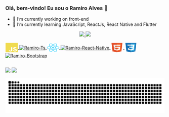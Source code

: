 ### Olá, bem-vindo! Eu sou o Ramiro Alves 👋

- 🔭 I’m currently working on front-end
- 🌱 I’m currently learning JavaScript, ReactJs, React Native and Flutter

<div align="center">
  <a href="https://github.com/RamiroAlves">
  <img height="180em" src="https://github-readme-stats.vercel.app/api?username=RamiroAlves&show_icons=true&theme=dracula&include_all_commits=true&count_private=true"/>
  <img height="180em" src="https://github-readme-stats.vercel.app/api/top-langs/?username=RamiroAlves&layout=compact&langs_count=7&theme=dracula"/>
</div>
  
<div style="display: inline_block"><br>
  <img align="center" alt="Ramiro-Js" height="30" width="40" src="https://raw.githubusercontent.com/devicons/devicon/master/icons/javascript/javascript-plain.svg">
  <img align="center" alt="Ramiro-Ts" height="30" width="40" src="https://cdn.jsdelivr.net/gh/devicons/devicon/icons/typescript/typescript-plain.svg" />
  <img align="center" alt="Ramiro-React" height="30" width="40" src="https://raw.githubusercontent.com/devicons/devicon/master/icons/react/react-original.svg">
  <img align="center" alt="Ramiro-React-Native" height="30" width="40" src="https://raw.githubusercontent.com/devicons/devicon/master/icons/react-natve/react-native-plain.svg">
  <img align="center" alt="Ramiro-HTML" height="30" width="40" src="https://raw.githubusercontent.com/devicons/devicon/master/icons/html5/html5-original.svg">
  <img align="center" alt="Ramiro-CSS" height="30" width="40" src="https://raw.githubusercontent.com/devicons/devicon/master/icons/css3/css3-original.svg">
  <img align="center" alt="Ramiro-Bootstrap" height="30" width="40" src="https://cdn.jsdelivr.net/gh/devicons/devicon/icons/bootstrap/bootstrap-plain.svg" />
</div>
</div>
  
  ##
  
  <div>
    <a href="https://www.linkedin.com/in/ramiro-alves" target="_blank"><img src="https://img.shields.io/badge/-LinkedIn-%230077B5?style=for-the-badge&logo=linkedin&logoColor=white" target="_blank"></a> 
    <a href="https://instagram.com/ramiroalves.dev" target="_blank"><img src="https://img.shields.io/badge/-Instagram-%23E4405F?style=for-the-badge&logo=instagram&logoColor=white" target="_blank"></a>
    
   ![Snake animation](https://github.com/RamiroAlves/RamiroAlves/blob/output/github-contribution-grid-snake.svg)
  </div>
